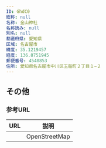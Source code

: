 ```yaml
---
ID: GhdC0
総称: null
名称: 金山神社
名称読み: null
別名: null
都道府県: 愛知県
区域: 名古屋市
緯度: 35.1219457
経度: 136.8751945
郵便番号: 4540853
住所: 愛知県名古屋市中川区玉船町２丁目１−２
---
```


## その他

### 参考URL

| URL | 説明          |
| --- | ------------- |
|     | OpenStreetMap |
